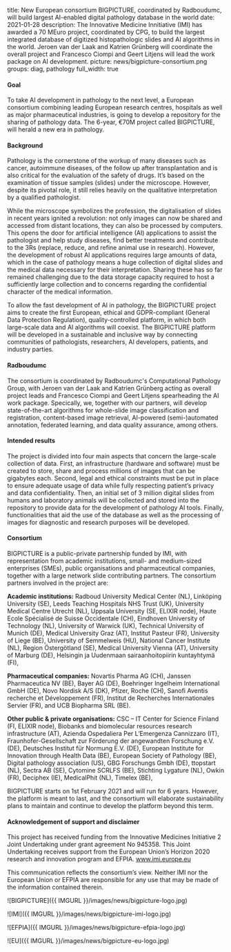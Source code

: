 title: New European consortium BIGPICTURE, coordinated by Radboudumc, will build largest AI-enabled digital pathology database in the world
date: 2021-01-28
description: The Innovative Medicine Innitiative (IMI) has awarded a 70 MEuro project, coordinated by CPG, to build the largest integrated database of digitized histopathologic slides and AI algorithms in the world. Jeroen van der Laak and Katrien Grünberg will coordinate the overall project and Francesco Ciompi and Geert Litjens will lead the work package on AI development. 
picture: news/bigpicture-consortium.png
groups: diag, pathology
full_width: true

#### Goal
To take AI development in pathology to the next level, a European consortium combining leading European research centres, hospitals as well as major pharmaceutical industries, is going to develop a repository for the sharing of pathology data. The 6-year, €70M project called BIGPICTURE, will herald a new era in pathology.

#### Background
Pathology is the cornerstone of the workup of many diseases such as cancer, autoimmune diseases, of the follow up after transplantation and is also critical for the evaluation of the safety of drugs. It’s based on the examination of tissue samples (slides) under the microscope. However, despite its pivotal role, it still relies heavily on the qualitative interpretation by a qualified pathologist.

While the microscope symbolizes the profession, the digitalisation of slides in recent years ignited a revolution: not only images can now be shared and accessed from distant locations, they can also be processed by computers. This opens the door for artificial intelligence (AI) applications to assist the pathologist and help study diseases, find better treatments and contribute to the 3Rs (replace, reduce, and refine animal use in research). However, the development of robust AI applications requires large amounts of data, which in the case of pathology means a huge collection of digital slides and the medical data necessary for their interpretation. Sharing these has so far remained challenging due to the data storage capacity required to host a sufficiently large collection and to concerns regarding the confidential character of the medical information.

To allow the fast development of AI in pathology, the BIGPICTURE project aims to create the first European, ethical and GDPR-compliant (General Data Protection Regulation), quality-controlled platform, in which both large-scale data and AI algorithms will coexist. The BIGPICTURE platform will be developed in a sustainable and inclusive way by connecting communities of pathologists, researchers, AI developers, patients, and industry parties.

#### Radboudumc
The consortium is coordinated by Radboudumc's Computational Pathology Group, with Jeroen van der Laak and Katrien Grünberg acting as overall project leads and Francesco Ciompi and Geert Litjens spearheading the AI work package. Specically, we, together with our partners, will develop state-of-the-art algorithms for whole-slide image classification and registration, content-based image retrieval, AI-powered (semi-)automated annotation, federated learning, and data quality assurance, among others. 

#### Intended results
The project is divided into four main aspects that concern the large-scale collection of data. First, an infrastructure (hardware and software) must be created to store, share and process millions of images that can be gigabytes each. Second, legal and ethical constraints must be put in place to ensure adequate usage of data while fully respecting patient’s privacy and data confidentiality. Then, an initial set of 3 million digital slides from humans and laboratory animals will be collected and stored into the repository to provide data for the development of pathology AI tools. Finally, functionalities that aid the use of the database as well as the processing of images for diagnostic and research purposes will be developed.
 
#### Consortium
BIGPICTURE is a public-private partnership funded by IMI, with representation from academic institutions, small- and medium-sized enterprises (SMEs), public organisations and pharmaceutical companies, together with a large network slide contributing partners. The consortium partners involved in the project are:

**Academic institutions:** Radboud University Medical Center (NL), Linköping University (SE), Leeds Teaching Hospitals NHS Trust (UK), University Medical Centre Utrecht (NL), Uppsala University (SE, ELIXIR node), Haute Ecole Spécialisé de Suisse Occidentale (CH), Eindhoven University of Technology (NL), University of Warwick (UK), Technical University of Munich (DE), Medical University Graz (AT), Institut Pasteur (FR), University of Liege (BE), University of Semmelweis (HU), National Cancer Institute (NL), Region Östergötland (SE), Medical University Vienna (AT), University of Marburg (DE), Helsingin ja Uudenmaan sairaanhoitopiirin kuntayhtymä (FI),

**Pharmaceutical companies:** Novartis Pharma AG (CH), Janssen Pharmaceutica NV (BE), Bayer AG (DE), Boehringer Ingelheim International GmbH (DE), Novo Nordisk A/S (DK), Pfizer, Roche (CH), Sanofi Aventis recherche et Développement (FR), Institut de Recherches Internationales Servier (FR), and UCB Biopharma SRL (BE).

**Other public & private organisations:** CSC – IT Center for Science Finland (FI, ELIXIR node), Biobanks and biomolecular resources research infrastructure (AT), Azienda Ospedaliera Per L’Emergenza Cannizzaro (IT), Fraunhofer-Gesellschaft zur Förderung der angewandten Forschung e.V.(DE), Deutsches Institut für Normung E.V. (DE), European Institute for Innovation through Health Data (BE), European Society of Pathology (BE), Digital pathology association (US), GBG Forschungs Gmbh (DE), ttopstart (NL), Sectra AB (SE), Cytomine SCRLFS (BE), Stichting Lygature (NL), Owkin (FR), Deciphex (IE), MedicalPhit (NL), Timelex (BE),

BIGPICTURE starts on 1st February 2021 and will run for 6 years. However, the platform is meant to last, and the consortium will elaborate sustainability plans to maintain and continue to develop the platform beyond this term.

#### Acknowledgement of support and disclaimer

This project has received funding from the Innovative Medicines Initiative 2 Joint Undertaking under grant agreement No 945358. This Joint Undertaking receives support from the European Union’s Horizon 2020 research and innovation program and EFPIA. www.imi.europe.eu

This communication reflects the consortium’s view. Neither IMI nor the European Union or EFPIA are responsible for any use that may be made of the information contained therein.

![BIGPICTURE]({{ IMGURL }}/images/news/bigpicture-logo.jpg)

![IMI]({{ IMGURL }}/images/news/bigpicture-imi-logo.jpg)

![EFPIA]({{ IMGURL }}/images/news/bigpicture-efpia-logo.jpg)

![EU]({{ IMGURL }}/images/news/bigpicture-eu-logo.jpg)

